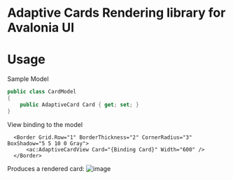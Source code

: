 # Adaptive Cards Rendering library for Avalonia UI

# Usage
Sample Model
```c#
public class CardModel
{
    public AdaptiveCard Card { get; set; }
}
```

View binding to the model
```xaml
  <Border Grid.Row="1" BorderThickness="2" CornerRadius="3" BoxShadow="5 5 10 0 Gray">
      <ac:AdaptiveCardView Card="{Binding Card}" Width="600" />
  </Border>
```
Produces a rendered card:
![image](https://github.com/tomlm/AdaptiveCards.Rendering.Avalonia/assets/17789481/0fb78aec-0b8b-4453-9ed4-39a511f6f6f2)
